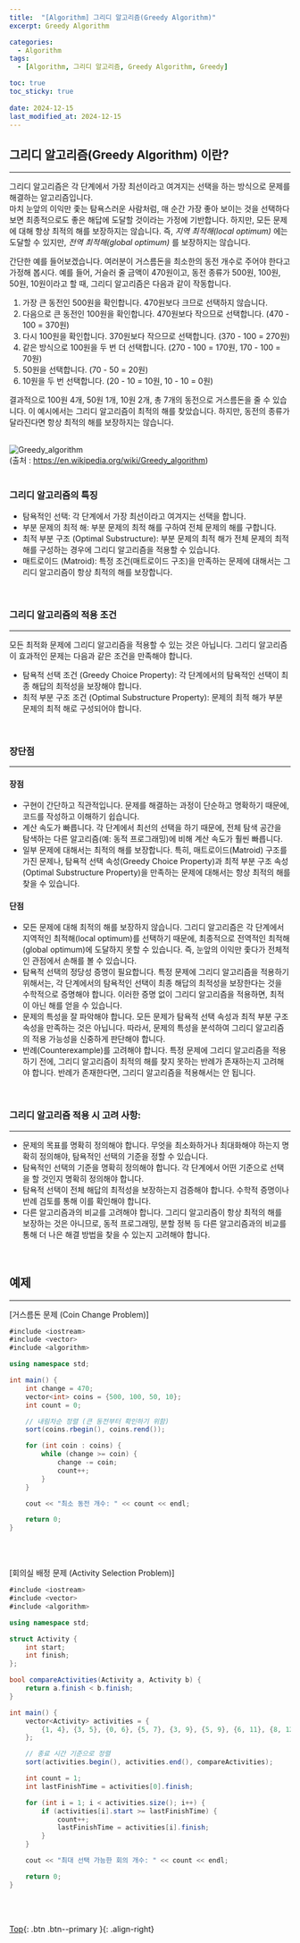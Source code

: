 ```yaml
---
title:  "[Algorithm] 그리디 알고리즘(Greedy Algorithm)"
excerpt: Greedy Algorithm

categories:
  - Algorithm
tags:
  - [Algorithm, 그리디 알고리즘, Greedy Algorithm, Greedy]

toc: true
toc_sticky: true
 
date: 2024-12-15
last_modified_at: 2024-12-15
---
```


## 그리디 알고리즘(Greedy Algorithm) 이란?
---
그리디 알고리즘은 각 단계에서 가장 최선이라고 여겨지는 선택을 하는 방식으로 문제를 해결하는 알고리즘입니다. <br>마치 눈앞의 이익만 좇는 탐욕스러운 사람처럼, 매 순간 가장 좋아 보이는 것을 선택하다 보면 최종적으로도 좋은 해답에 도달할 것이라는 가정에 기반합니다. 하지만, 모든 문제에 대해 항상 최적의 해를 보장하지는 않습니다. 즉, *지역 최적해(local optimum)*  에는 도달할 수 있지만, *전역 최적해(global optimum)* 를 보장하지는 않습니다.<br>

간단한 예를 들어보겠습니다. 여러분이 거스름돈을 최소한의 동전 개수로 주어야 한다고 가정해 봅시다. 예를 들어, 거슬러 줄 금액이 470원이고, 동전 종류가 500원, 100원, 50원, 10원이라고 할 때, 그리디 알고리즘은 다음과 같이 작동합니다.<br>

1. 가장 큰 동전인 500원을 확인합니다. 470원보다 크므로 선택하지 않습니다.
2. 다음으로 큰 동전인 100원을 확인합니다. 470원보다 작으므로 선택합니다. (470 - 100 = 370원)
3. 다시 100원을 확인합니다. 370원보다 작으므로 선택합니다. (370 - 100 = 270원)
4. 같은 방식으로 100원을 두 번 더 선택합니다. (270 - 100 = 170원, 170 - 100 = 70원)
5. 50원을 선택합니다. (70 - 50 = 20원)
6. 10원을 두 번 선택합니다. (20 - 10 = 10원, 10 - 10 = 0원)

결과적으로 100원 4개, 50원 1개, 10원 2개, 총 7개의 동전으로 거스름돈을 줄 수 있습니다. 이 예시에서는 그리디 알고리즘이 최적의 해를 찾았습니다. 하지만, 동전의 종류가 달라진다면 항상 최적의 해를 보장하지는 않습니다.<br><br>

![Greedy_algorithm](https://github.com/user-attachments/assets/fdf7c306-2088-4a8a-a438-2bc93106a6d8)<br>
(출처 : https://en.wikipedia.org/wiki/Greedy_algorithm)
<br><br>

### 그리디 알고리즘의 특징
* 탐욕적인 선택: 각 단계에서 가장 최선이라고 여겨지는 선택을 합니다.
* 부분 문제의 최적 해: 부분 문제의 최적 해를 구하여 전체 문제의 해를 구합니다.
* 최적 부분 구조 (Optimal Substructure): 부분 문제의 최적 해가 전체 문제의 최적 해를 구성하는 경우에 그리디 알고리즘을 적용할 수 있습니다.
* 매트로이드 (Matroid): 특정 조건(매트로이드 구조)을 만족하는 문제에 대해서는 그리디 알고리즘이 항상 최적의 해를 보장합니다.

<br>

### 그리디 알고리즘의 적용 조건
---
모든 최적화 문제에 그리디 알고리즘을 적용할 수 있는 것은 아닙니다. 그리디 알고리즘이 효과적인 문제는 다음과 같은 조건을 만족해야 합니다.

* 탐욕적 선택 조건 (Greedy Choice Property): 각 단계에서의 탐욕적인 선택이 최종 해답의 최적성을 보장해야 합니다.
* 최적 부분 구조 조건 (Optimal Substructure Property): 문제의 최적 해가 부분 문제의 최적 해로 구성되어야 합니다.

<br>

### 장단점
---
#### 장점
* 구현이 간단하고 직관적입니다. 문제를 해결하는 과정이 단순하고 명확하기 때문에, 코드를 작성하고 이해하기 쉽습니다.
* 계산 속도가 빠릅니다. 각 단계에서 최선의 선택을 하기 때문에, 전체 탐색 공간을 탐색하는 다른 알고리즘(예: 동적 프로그래밍)에 비해 계산 속도가 훨씬 빠릅니다.
* 일부 문제에 대해서는 최적의 해를 보장합니다. 특히, 매트로이드(Matroid) 구조를 가진 문제나, 탐욕적 선택 속성(Greedy Choice Property)과 최적 부분 구조 속성(Optimal Substructure Property)을 만족하는 문제에 대해서는 항상 최적의 해를 찾을 수 있습니다.

#### 단점
* 모든 문제에 대해 최적의 해를 보장하지 않습니다. 그리디 알고리즘은 각 단계에서 지역적인 최적해(local optimum)를 선택하기 때문에, 최종적으로 전역적인 최적해(global optimum)에 도달하지 못할 수 있습니다. 즉, 눈앞의 이익만 좇다가 전체적인 관점에서 손해를 볼 수 있습니다.
* 탐욕적 선택의 정당성 증명이 필요합니다. 특정 문제에 그리디 알고리즘을 적용하기 위해서는, 각 단계에서의 탐욕적인 선택이 최종 해답의 최적성을 보장한다는 것을 수학적으로 증명해야 합니다. 이러한 증명 없이 그리디 알고리즘을 적용하면, 최적이 아닌 해를 얻을 수 있습니다.
* 문제의 특성을 잘 파악해야 합니다. 모든 문제가 탐욕적 선택 속성과 최적 부분 구조 속성을 만족하는 것은 아닙니다. 따라서, 문제의 특성을 분석하여 그리디 알고리즘의 적용 가능성을 신중하게 판단해야 합니다.
* 반례(Counterexample)를 고려해야 합니다. 특정 문제에 그리디 알고리즘을 적용하기 전에, 그리디 알고리즘이 최적의 해를 찾지 못하는 반례가 존재하는지 고려해야 합니다. 반례가 존재한다면, 그리디 알고리즘을 적용해서는 안 됩니다.

<br>

### 그리디 알고리즘 적용 시 고려 사항:
---
* 문제의 목표를 명확히 정의해야 합니다. 무엇을 최소화하거나 최대화해야 하는지 명확히 정의해야, 탐욕적인 선택의 기준을 정할 수 있습니다.
* 탐욕적인 선택의 기준을 명확히 정의해야 합니다. 각 단계에서 어떤 기준으로 선택을 할 것인지 명확히 정의해야 합니다.
* 탐욕적 선택이 전체 해답의 최적성을 보장하는지 검증해야 합니다. 수학적 증명이나 반례 검토를 통해 이를 확인해야 합니다.
* 다른 알고리즘과의 비교를 고려해야 합니다. 그리디 알고리즘이 항상 최적의 해를 보장하는 것은 아니므로, 동적 프로그래밍, 분할 정복 등 다른 알고리즘과의 비교를 통해 더 나은 해결 방법을 찾을 수 있는지 고려해야 합니다.

<br>

## 예제
---

[거스름돈 문제 (Coin Change Problem)]
```c#
#include <iostream>
#include <vector>
#include <algorithm>

using namespace std;

int main() {
    int change = 470;
    vector<int> coins = {500, 100, 50, 10};
    int count = 0;

    // 내림차순 정렬 (큰 동전부터 확인하기 위함)
    sort(coins.rbegin(), coins.rend());

    for (int coin : coins) {
        while (change >= coin) {
            change -= coin;
            count++;
        }
    }

    cout << "최소 동전 개수: " << count << endl;

    return 0;
}
```
<br><br>

[회의실 배정 문제 (Activity Selection Problem)]
```c#
#include <iostream>
#include <vector>
#include <algorithm>

using namespace std;

struct Activity {
    int start;
    int finish;
};

bool compareActivities(Activity a, Activity b) {
    return a.finish < b.finish;
}

int main() {
    vector<Activity> activities = {
        {1, 4}, {3, 5}, {0, 6}, {5, 7}, {3, 9}, {5, 9}, {6, 11}, {8, 12}
    };

    // 종료 시간 기준으로 정렬
    sort(activities.begin(), activities.end(), compareActivities);

    int count = 1;
    int lastFinishTime = activities[0].finish;

    for (int i = 1; i < activities.size(); i++) {
        if (activities[i].start >= lastFinishTime) {
            count++;
            lastFinishTime = activities[i].finish;
        }
    }

    cout << "최대 선택 가능한 회의 개수: " << count << endl;

    return 0;
}
```
<br><br>

[Top](#){: .btn .btn--primary }{: .align-right}